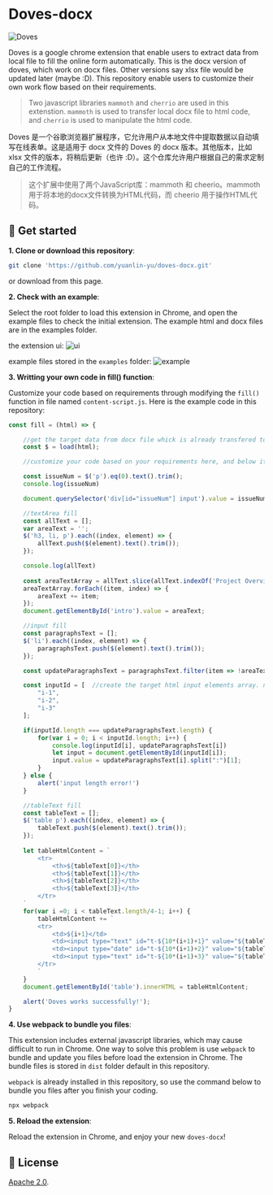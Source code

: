 # Doves-docx

![Doves](https://github.com/yuanlin-yu/doves-docx/blob/main/icon.png)

Doves is a google chrome extension that enable users to extract data from local file to fill the online form automatically. This is the docx version of doves, which work on docx files. Other versions say xlsx file would be updated later (maybe :D). This repository enable users to customize their own work flow based on their requirements.

> Two javascript libraries `mammoth` and `cherrio` are used in this extenstion. `mammoth` is used to transfer local docx file to html code, and `cherrio` is used to manipulate the html code.

Doves 是一个谷歌浏览器扩展程序，它允许用户从本地文件中提取数据以自动填写在线表单。这是适用于 docx 文件的 Doves 的 docx 版本。其他版本，比如 xlsx 文件的版本，将稍后更新（也许 :D）。这个仓库允许用户根据自己的需求定制自己的工作流程。

> 这个扩展中使用了两个JavaScript库：mammoth 和 cheerio。mammoth 用于将本地的docx文件转换为HTML代码，而 cheerio 用于操作HTML代码。

## :rocket: Get started

**1. Clone or download this repository**:
```bash
git clone 'https://github.com/yuanlin-yu/doves-docx.git'
```
or download from this page.

**2. Check with an example**:

Select the root folder to load this extension in Chrome, and open the example files to check the initial extension. The example html and docx files are in the examples folder.

the extension ui:
![ui](https://github.com/yuanlin-yu/doves-docx/blob/main/imgs/ui.png)

example files stored in the `examples` folder:
![example](https://github.com/yuanlin-yu/doves-docx/blob/main/imgs/example_files.png)

**3. Writting your own code in fill() function**:

Customize your code based on requirements through modifying the `fill()` function in file named `content-script.js`. Here is the example code in this repository:

```javascript
const fill = (html) => {

    //get the target data from docx file whick is already transfered to html code, and you can output it to see the content. 
    const $ = load(html);

    //customize your code based on your requirements here, and below it's an example:

    const issueNum = $('p').eq(0).text().trim();
    console.log(issueNum)

    document.querySelector('div[id="issueNum"] input').value = issueNum;

    //textArea fill
    const allText = [];
    var areaText = '';
    $('h3, li, p').each((index, element) => {
        allText.push($(element).text().trim());
    });

    console.log(allText)
    
    const areaTextArray = allText.slice(allText.indexOf('Project Overview'), allText.indexOf('Genteral Project Pregress'));
    areaTextArray.forEach((item, index) => {
        areaText += item;
    });
    document.getElementById('intro').value = areaText;

    //input fill
    const paragraphsText = [];
    $('li').each((index, element) => {
        paragraphsText.push($(element).text().trim());
    });

    const updateParagraphsText = paragraphsText.filter(item => !areaTextArray.includes(item));

    const inputId = [  //create the target html input elements array. note that the order should be consistent with paragraphsText.
        "i-1",
        "i-2",
        "i-3"
    ];

    if(inputId.length === updateParagraphsText.length) {
        for(var i = 0; i < inputId.length; i++) {
            console.log(inputId[i], updateParagraphsText[i])
            let input = document.getElementById(inputId[i]);
            input.value = updateParagraphsText[i].split(":")[1];
        }
    } else {
        alert('input length error!')
    }

    //tableText fill
    const tableText = [];
    $('table p').each((index, element) => {
        tableText.push($(element).text().trim());
    });
    
    let tableHtmlContent = `
        <tr>
            <th>${tableText[0]}</th>
            <th>${tableText[1]}</th>
            <th>${tableText[2]}</th>
            <th>${tableText[3]}</th>
        </tr>    
    `
    for(var i =0; i < tableText.length/4-1; i++) {
        tableHtmlContent += `
        <tr>
            <td>${i+1}</td>
            <td><input type="text" id="t-${10*(i+1)+1}" value="${tableText[5+4*i]}"></td>
            <td><input type="date" id="t-${10*(i+1)+2}" value="${tableText[6+4*i]}"></td>
            <td><input type="text" id="t-${10*(i+1)+3}" value="${tableText[7+4*i]}"></td>
        </tr>
        `
    }
    document.getElementById('table').innerHTML = tableHtmlContent;

    alert('Doves works successfully!');    
}
```

**4. Use webpack to bundle you files**:

This extension includes external javascript libraries, which may cause difficult to run in Chrome. One way to solve this problem is use `webpack` to bundle and update you files before load the extension in Chrome. The bundle files is stored in `dist` folder default in this repository.

`webpack` is already installed in this repository, so use the command below to bundle you files after you finish your coding.

```bash
npx webpack
```

**5. Reload the extension**:

Reload the extension in Chrome, and enjoy your new `doves-docx`!

## :green_book: License

[Apache 2.0](http://www.apache.org/licenses/LICENSE-2.0.html).

